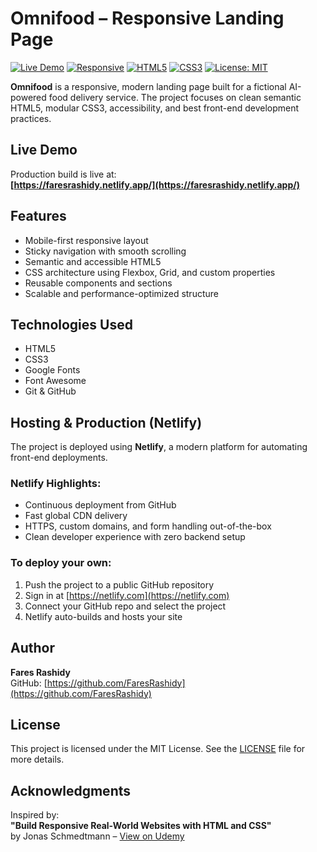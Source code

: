 # Omnifood – Responsive Landing Page

[![Live Demo](https://img.shields.io/badge/Live%20Demo-Online-brightgreen?style=flat&logo=netlify&logoColor=white)](https://faresrashidy.netlify.app/)
[![Responsive](https://img.shields.io/badge/Responsive%20Design-Fully%20Responsive-00c853?style=flat&logo=css3)](#)
[![HTML5](https://img.shields.io/badge/HTML5-Semantic-E34F26?style=flat&logo=html5&logoColor=white)](#)
[![CSS3](https://img.shields.io/badge/CSS3-Flexbox%20%26%20Grid-1572B6?style=flat&logo=css3&logoColor=white)](#)
[![License: MIT](https://img.shields.io/badge/License-MIT-yellow.svg)](#license)

**Omnifood** is a responsive, modern landing page built for a fictional AI-powered food delivery service. The project focuses on clean semantic HTML5, modular CSS3, accessibility, and best front-end development practices.

## Live Demo

Production build is live at:  
**[https://faresrashidy.netlify.app/](https://faresrashidy.netlify.app/)**

## Features

- Mobile-first responsive layout
- Sticky navigation with smooth scrolling
- Semantic and accessible HTML5
- CSS architecture using Flexbox, Grid, and custom properties
- Reusable components and sections
- Scalable and performance-optimized structure

## Technologies Used

- HTML5
- CSS3
- Google Fonts
- Font Awesome
- Git & GitHub

## Hosting & Production (Netlify)

The project is deployed using **Netlify**, a modern platform for automating front-end deployments.

### Netlify Highlights:

- Continuous deployment from GitHub
- Fast global CDN delivery
- HTTPS, custom domains, and form handling out-of-the-box
- Clean developer experience with zero backend setup

### To deploy your own:

1. Push the project to a public GitHub repository
2. Sign in at [https://netlify.com](https://netlify.com)
3. Connect your GitHub repo and select the project
4. Netlify auto-builds and hosts your site

## Author

**Fares Rashidy**  
GitHub: [https://github.com/FaresRashidy](https://github.com/FaresRashidy)

## License

This project is licensed under the MIT License. See the [LICENSE](LICENSE) file for more details.

## Acknowledgments

Inspired by:  
**"Build Responsive Real-World Websites with HTML and CSS"**  
by Jonas Schmedtmann – [View on Udemy](https://www.udemy.com/course/design-and-develop-a-killer-website-with-html5-and-css3/)
